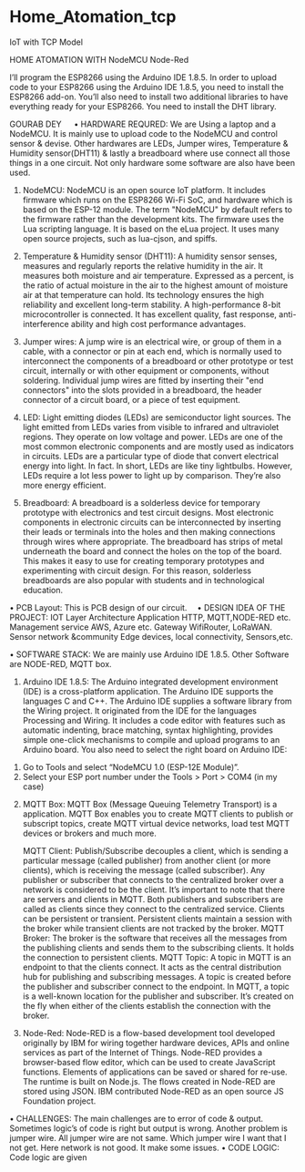 # Home_Atomation_tcp
IoT with TCP Model 

 HOME  ATOMATION  WITH  NodeMCU Node-Red

I’ll program the ESP8266 using the Arduino IDE 1.8.5. In order to upload code to your ESP8266 using the Arduino IDE 1.8.5, you need to install the ESP8266 add-on. You’ll also need to install two additional libraries to have everything ready for your ESP8266. You need to install the DHT library.


GOURAB DEY
 
•	HARDWARE REQURED:
		 We are Using a laptop and a NodeMCU. It is mainly use to upload code to the NodeMCU and control sensor & devise. Other hardwares are LEDs, Jumper wires, Temperature & Humidity sensor(DHT11) & lastly a breadboard where use connect all those things in a one circuit. Not only hardware some software are also have been used.
1.	NodeMCU: NodeMCU is an open source IoT platform. It includes firmware which runs on the ESP8266 Wi-Fi SoC, and hardware which is based on the ESP-12 module. The term "NodeMCU" by default refers to the firmware rather than the development kits. The firmware uses the Lua scripting language. It is based on the eLua project. It uses many open source projects, such as lua-cjson, and spiffs.

2.	Temperature & Humidity sensor (DHT11): A humidity sensor senses, measures and regularly reports the relative humidity in the air. It measures both moisture and air temperature. Expressed as a percent, is the ratio of actual moisture in the air to the highest amount of moisture air at that temperature can hold. Its technology ensures the high reliability and excellent long-term stability. A high-performance 8-bit microcontroller is connected. It has excellent quality, fast response, anti-interference ability and high cost performance advantages.
3.	Jumper wires: A jump wire is an electrical wire, or group of them in a cable, with a connector or pin at each end, which is normally used to interconnect the components of a breadboard or other prototype or test circuit, internally or with other equipment or components, without soldering. Individual jump wires are fitted by inserting their "end connectors" into the slots provided in a breadboard, the header connector of a circuit board, or a piece of test equipment.
4.	LED: Light emitting diodes (LEDs) are semiconductor light sources. The light emitted from LEDs varies from visible to infrared and ultraviolet regions. They operate on low voltage and power. LEDs are one of the most common electronic components and are mostly used as indicators in circuits. LEDs are a particular type of diode that convert electrical energy into light. In fact. In short, LEDs are like tiny lightbulbs. However, LEDs require a lot less power to light up by comparison. They’re also more energy efficient.

5.	 Breadboard: A breadboard is a solderless device for temporary prototype with electronics and test circuit designs. Most electronic components in electronic circuits can be interconnected by inserting their leads or terminals into the holes and then making connections through wires where appropriate. The breadboard has strips of metal underneath the board and connect the holes on the top of the board. This makes it easy to use for creating temporary prototypes and experimenting with circuit design. For this reason, solderless breadboards are also popular with students and in technological education.

•	PCB Layout:  This is PCB design of our circuit. 
•	DESIGN IDEA OF THE PROJECT:
IOT Layer Architecture
Application
	HTTP, MQTT,NODE-RED etc.
Management service
	AWS, Azure etc.
Gateway
	WifiRouter, LoRaWAN.
Sensor network &community	Edge devices, local connectivity, Sensors,etc.



•	SOFTWARE STACK:
       We are mainly use Arduino IDE 1.8.5. Other 
       Software are NODE-RED, MQTT box. 

1.	Arduino IDE 1.8.5: The Arduino integrated development environment (IDE) is a cross-platform application. The Arduino IDE supports the languages C and C++. The Arduino IDE supplies a software library from the Wiring project. It originated from the IDE for the languages Processing and Wiring. It includes a code editor with features such as automatic indenting, brace matching, syntax highlighting, provides simple one-click mechanisms to compile and upload programs to an Arduino board. You also need to select the right board on Arduino IDE:
1) Go to Tools and select “NodeMCU 1.0 (ESP-12E Module)”.
2) Select your ESP port number under the Tools > Port > COM4 (in my case)

2.	MQTT Box:  MQTT Box  (Message Queuing Telemetry Transport)  is a application. MQTT Box enables you to create MQTT clients to publish or subscript topics, create MQTT virtual device networks, load test MQTT devices or brokers and much more.

	MQTT Client: Publish/Subscribe decouples a client, which is sending a particular message (called publisher) from another client (or more clients), which is receiving the message (called subscriber). Any publisher or subscriber that connects to the centralized broker over a network is considered to be the client. It’s important to note that there are servers and clients in MQTT. Both publishers and subscribers are called as clients since they connect to the centralized service. Clients can be persistent or transient. Persistent clients maintain a session with the broker while transient clients are not tracked by the broker.
	MQTT Broker: The broker is the software that receives all the messages from the publishing clients and sends them to the subscribing clients. It holds the connection to persistent clients.
	MQTT Topic: A topic in MQTT is an endpoint to that the clients connect. It acts as the central distribution hub for publishing and subscribing messages. A topic is created before the publisher and subscriber connect to the endpoint. In MQTT, a topic is a well-known location for the publisher and subscriber. It’s created on the fly when either of the clients establish the connection with the broker.
3.	Node-Red: Node-RED is a flow-based development tool developed originally by IBM for wiring together hardware devices, APIs and online services as part of the Internet of Things. Node-RED provides a browser-based flow editor, which can be used to create JavaScript functions. Elements of applications can be saved or shared for re-use. The runtime is built on Node.js. The flows created in Node-RED are stored using JSON. IBM contributed Node-RED as an open source JS Foundation project.

•	CHALLENGES:
The main challenges are to error of code & output. Sometimes logic’s of code is right but output is wrong. Another problem is jumper wire. All jumper wire are not same. Which jumper wire I want that I not get. Here network is not good. It make some issues.
•	CODE LOGIC:
Code logic are given

